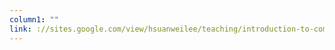 ```yaml
---
column1: ""
link: ://sites.google.com/view/hsuanweilee/teaching/introduction-to-complex-systems?authuser=0
---
```

